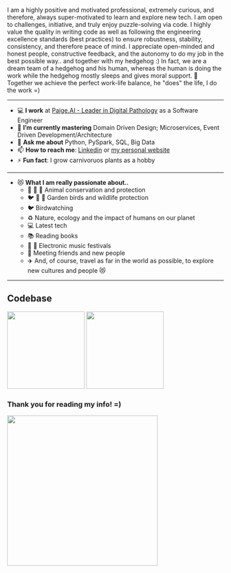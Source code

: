 I am a highly positive and motivated professional, extremely curious, and therefore, always super-motivated to learn and explore new tech. I am open to challenges, initiative, and truly enjoy puzzle-solving via code. I highly value the quality in writing code as well as following the engineering excellence standards (best practices) to ensure robustness, stability, consistency, and therefore peace of mind. I appreciate open-minded and honest people, constructive feedback, and the autonomy to do my job in the best possible way.. and together with my hedgehog :) 
In fact, we are a dream team of a hedgehog and his human, whereas the human is doing the work while the hedgehog mostly sleeps and gives moral support. 💪 Together we achieve the perfect work-life balance, he "does" the life, I do the work =)

--------------

- :computer: __I work__ at [Paige.AI - Leader in Digital Pathology](https://www.paige.ai/) as a Software Engineer
- :school_satchel: __I’m currently mastering__ Domain Driven Design; Microservices, Event Driven Development/Architecture
- 💬 __Ask me about__ Python, PySpark, SQL, Big Data
- 📫 __How to reach me__: [Linkedin](https://www.linkedin.com/in/anelia-dimitrova/) or [my personal website](https://www.worldofinspiration.net/)
- ⚡ __Fun fact__: I grow carnivoruos plants as a hobby

------------

- 😻 __What I am really passionate about..__
  - 🐘 🐯 🦁 Animal conservation and protection
  - 🐦 🌷 🐝 Garden birds and wildlife protection
  - 🐦 Birdwatching
  - ♻️ Nature, ecology and the impact of humans on our planet
  - 💻 Latest tech 
  - 📚 Reading books
  - 🎵 🥳 Electronic music festivals
  - 🍻 Meeting friends and new people
  - ✈️ And, of course, travel as far in the world as possible, to explore new cultures and people 😻

------------

## Codebase

<img height="180em" src="https://github-readme-stats.vercel.app/api/top-langs/?username=adimitrova&layout=compact&exclude_repo=world_of_inspiration,MapWiT&hide=html,jupyter%20notebook,css&theme=cobalt&card_width=369&hide_border=true" />
<img height="180em" src="https://github-readme-stats.vercel.app/api?username=adimitrova&show_icons=true&hide_border=true&&count_private=true&include_all_commits=true&theme=cobalt" />

[comment]: <> (<img height="180em" src="https://github-readme-stats.vercel.app/api/pin/?username=adimitrova&repo=Epubify&theme=cobalt"/>)
### Thank you for reading my info! =)

<img src="https://worldofinspiration.net/images/llama_thanks.jpg" width="350"/>
